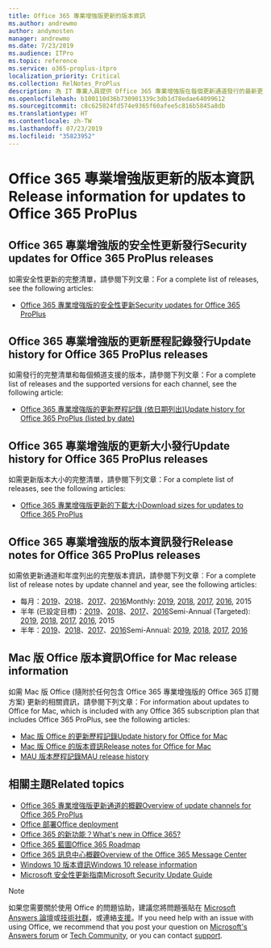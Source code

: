 ```yaml
---
title: Office 365 專業增強版更新的版本資訊
ms.author: andrewmo
author: andymosten
manager: andrewmo
ms.date: 7/23/2019
ms.audience: ITPro
ms.topic: reference
ms.service: o365-proplus-itpro
localization_priority: Critical
ms.collection: RelNotes_ProPlus
description: 為 IT 專業人員提供 Office 365 專業增強版在每個更新通道發行的最新更新清單，以及版本資訊和更新歷程記錄的連結
ms.openlocfilehash: b100110d36b730901339c3db1d78edae64099612
ms.sourcegitcommit: c8c625824fd574e9365f60afee5c816b5845a8db
ms.translationtype: HT
ms.contentlocale: zh-TW
ms.lasthandoff: 07/23/2019
ms.locfileid: "35823952"
---
```

# <a name="release-information-for-updates-to-office-365-proplus"></a><span data-ttu-id="2b7e4-103">Office 365 專業增強版更新的版本資訊</span><span class="sxs-lookup"><span data-stu-id="2b7e4-103">Release information for updates to Office 365 ProPlus</span></span>


## <a name="security-updates-for-office-365-proplus-releases"></a><span data-ttu-id="2b7e4-104">Office 365 專業增強版的安全性更新發行</span><span class="sxs-lookup"><span data-stu-id="2b7e4-104">Security updates for Office 365 ProPlus releases</span></span>

<span data-ttu-id="2b7e4-105">如需安全性更新的完整清單，請參閱下列文章：</span><span class="sxs-lookup"><span data-stu-id="2b7e4-105">For a complete list of releases, see the following articles:</span></span>
 - [<span data-ttu-id="2b7e4-106">Office 365 專業增強版的安全性更新</span><span class="sxs-lookup"><span data-stu-id="2b7e4-106">Security updates for Office 365 ProPlus</span></span>](office365-proplus-security-updates.md)


## <a name="update-history-for-office-365-proplus-releases"></a><span data-ttu-id="2b7e4-107">Office 365 專業增強版的更新歷程記錄發行</span><span class="sxs-lookup"><span data-stu-id="2b7e4-107">Update history for Office 365 ProPlus releases</span></span>

<span data-ttu-id="2b7e4-108">如需發行的完整清單和每個頻道支援的版本，請參閱下列文章：</span><span class="sxs-lookup"><span data-stu-id="2b7e4-108">For a complete list of releases and the supported versions for each channel, see the following article:</span></span>
 - [<span data-ttu-id="2b7e4-109">Office 365 專業增強版的更新歷程記錄 (依日期列出)</span><span class="sxs-lookup"><span data-stu-id="2b7e4-109">Update history for Office 365 ProPlus (listed by date)</span></span>](update-history-office365-proplus-by-date.md)


 ## <a name="update-sizes-for-office-365-proplus-releases"></a><span data-ttu-id="2b7e4-110">Office 365 專業增強版的更新大小發行</span><span class="sxs-lookup"><span data-stu-id="2b7e4-110">Update history for Office 365 ProPlus releases</span></span>

<span data-ttu-id="2b7e4-111">如需更新版本大小的完整清單，請參閱下列文章：</span><span class="sxs-lookup"><span data-stu-id="2b7e4-111">For a complete list of releases, see the following articles:</span></span>
 - [<span data-ttu-id="2b7e4-112">Office 365 專業增強版更新的下載大小</span><span class="sxs-lookup"><span data-stu-id="2b7e4-112">Download sizes for updates to Office 365 ProPlus</span></span>](download-sizes-office365-proplus-updates.md)

## <a name="release-notes-for-office-365-proplus-releases"></a><span data-ttu-id="2b7e4-113">Office 365 專業增強版的版本資訊發行</span><span class="sxs-lookup"><span data-stu-id="2b7e4-113">Release notes for Office 365 ProPlus releases</span></span>

<span data-ttu-id="2b7e4-114">如需依更新通道和年度列出的完整版本資訊，請參閱下列文章︰</span><span class="sxs-lookup"><span data-stu-id="2b7e4-114">For a complete list of release notes by update channel and year, see the following articles:</span></span>
 - <span data-ttu-id="2b7e4-115">每月：[2019](monthly-channel-2019.md)、[2018](monthly-channel-2018.md)、[2017](monthly-channel-2017.md)、[2016](monthly-channel-2016.md)</span><span class="sxs-lookup"><span data-stu-id="2b7e4-115">Monthly: [2019](monthly-channel-2019.md), [2018](monthly-channel-2018.md), [2017](monthly-channel-2017.md), [2016](monthly-channel-2016.md), 2015</span></span>
 - <span data-ttu-id="2b7e4-116">半年 (已設定目標)：[2019](semi-annual-channel-targeted-2019.md)、[2018](semi-annual-channel-targeted-2018.md)、[2017](semi-annual-channel-targeted-2017.md)、[2016](semi-annual-channel-targeted-2016.md)</span><span class="sxs-lookup"><span data-stu-id="2b7e4-116">Semi-Annual (Targeted): [2019](semi-annual-channel-targeted-2019.md), [2018](semi-annual-channel-targeted-2018.md), [2017](semi-annual-channel-targeted-2017.md), [2016](semi-annual-channel-targeted-2016.md), 2015</span></span>
 - <span data-ttu-id="2b7e4-117">半年：[2019](semi-annual-channel-2019.md)、[2018](semi-annual-channel-2018.md)、[2017](semi-annual-channel-2017.md)、[2016](semi-annual-channel-2016.md)</span><span class="sxs-lookup"><span data-stu-id="2b7e4-117">Semi-Annual: [2019](semi-annual-channel-2019.md), [2018](semi-annual-channel-2018.md), [2017](semi-annual-channel-2017.md), [2016](semi-annual-channel-2016.md)</span></span>

## <a name="office-for-mac-release-information"></a><span data-ttu-id="2b7e4-118">Mac 版 Office 版本資訊</span><span class="sxs-lookup"><span data-stu-id="2b7e4-118">Office for Mac release information</span></span>

<span data-ttu-id="2b7e4-119">如需 Mac 版 Office (隨附於任何包含 Office 365 專業增強版的 Office 365 訂閱方案) 更新的相關資訊，請參閱下列文章：</span><span class="sxs-lookup"><span data-stu-id="2b7e4-119">For information about updates to Office for Mac, which is included with any Office 365 subscription plan that includes Office 365 ProPlus, see the following articles:</span></span>
 - [<span data-ttu-id="2b7e4-120">Mac 版 Office 的更新歷程記錄</span><span class="sxs-lookup"><span data-stu-id="2b7e4-120">Update history for Office for Mac</span></span>](update-history-office-for-mac.md)
 - [<span data-ttu-id="2b7e4-121">Mac 版 Office 的版本資訊</span><span class="sxs-lookup"><span data-stu-id="2b7e4-121">Release notes for Office for Mac</span></span>](release-notes-office-for-mac.md)
 - [<span data-ttu-id="2b7e4-122">MAU 版本歷程記錄</span><span class="sxs-lookup"><span data-stu-id="2b7e4-122">MAU release history</span></span>](release-history-microsoft-autoupdate.md)


## <a name="related-topics"></a><span data-ttu-id="2b7e4-123">相關主題</span><span class="sxs-lookup"><span data-stu-id="2b7e4-123">Related topics</span></span>

- [<span data-ttu-id="2b7e4-124">Office 365 專業增強版更新通道的概觀</span><span class="sxs-lookup"><span data-stu-id="2b7e4-124">Overview of update channels for Office 365 ProPlus</span></span>](https://docs.microsoft.com/DeployOffice/overview-of-update-channels-for-office-365-proplus)
- [<span data-ttu-id="2b7e4-125">Office 部署</span><span class="sxs-lookup"><span data-stu-id="2b7e4-125">Office deployment</span></span>](https://docs.microsoft.com/deployoffice/)
- [<span data-ttu-id="2b7e4-126">Office 365 的新功能？</span><span class="sxs-lookup"><span data-stu-id="2b7e4-126">What's new in Office 365?</span></span>](https://support.office.com/article/95c8d81d-08ba-42c1-914f-bca4603e1426)
- [<span data-ttu-id="2b7e4-127">Office 365 藍圖</span><span class="sxs-lookup"><span data-stu-id="2b7e4-127">Office 365 Roadmap</span></span>](https://products.office.com/business/office-365-roadmap)
- [<span data-ttu-id="2b7e4-128">Office 365 訊息中心概觀</span><span class="sxs-lookup"><span data-stu-id="2b7e4-128">Overview of the Office 365 Message Center</span></span>](https://support.office.com/article/38fb3333-bfcc-4340-a37b-deda509c2093)
- [<span data-ttu-id="2b7e4-129">Windows 10 版本資訊</span><span class="sxs-lookup"><span data-stu-id="2b7e4-129">Windows 10 release information</span></span>](https://www.microsoft.com/itpro/windows-10/release-information)
- [<span data-ttu-id="2b7e4-130">Microsoft 安全性更新指南</span><span class="sxs-lookup"><span data-stu-id="2b7e4-130">Microsoft Security Update Guide</span></span>](https://portal.msrc.microsoft.com/)

> [!NOTE]
> <span data-ttu-id="2b7e4-131">如果您需要關於使用 Office 的問題協助，建議您將問題張貼在 [Microsoft Answers 論壇](https://answers.microsoft.com/)或[技術社群](https://techcommunity.microsoft.com/)，或連絡[支援](https://support.microsoft.com/contactus)。</span><span class="sxs-lookup"><span data-stu-id="2b7e4-131">If you need help with an issue with using Office, we recommend that you post your question on [Microsoft's Answers forum](https://answers.microsoft.com/) or [Tech Community](https://techcommunity.microsoft.com/), or you can contact [support](https://support.microsoft.com/contactus).</span></span>
